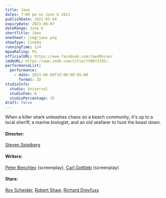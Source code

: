 ```yaml
---
title: Jaws
dates: 7:00 pm on June 6 2021
publishDate: 2021-05-04
expiryDate: 2021-06-07
dateRange: June 6
shortTitle: Jaws
oneSheet: /img/jaws.png
showType: Cinema
runningTime: 124
mpaaRating: PG
officialURL: https://www.facebook.com/JawsMovie/
imdbURL: https://www.imdb.com/title/tt0073195/
performanceList:
  performance:
    - date: 2021-06-06T19:00:00-05:00
      format: 2D
studioInfo:
  studio: Universal
  studioFee: 0
  studioPercentage: 35
draft: false
---
```

When a killer shark unleashes chaos on a beach community, it's up to a local sheriff, a marine biologist, and an old seafarer to hunt the beast down.

#### Director:

[Steven Spielberg](https://www.imdb.com/name/nm0000229/?ref_=tt_ov_dr)

#### Writers:

[Peter Benchley](https://www.imdb.com/name/nm0001940/?ref_=tt_ov_wr) (screenplay), [Carl Gottlieb](https://www.imdb.com/name/nm0331956/?ref_=tt_ov_wr) (screenplay)

#### Stars:

[Roy Scheider](https://www.imdb.com/name/nm0001702/?ref_=tt_ov_st_sm), [Robert Shaw](https://www.imdb.com/name/nm0001727/?ref_=tt_ov_st_sm), [Richard Dreyfuss](https://www.imdb.com/name/nm0000377/?ref_=tt_ov_st_sm)

